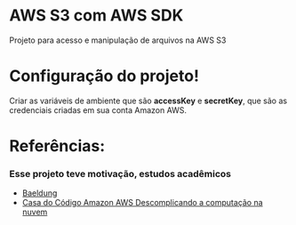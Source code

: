 # AWS S3 com AWS SDK
Projeto para acesso e  manipulação de arquivos na AWS S3

# Configuração do projeto!

Criar as variáveis de ambiente que são **accessKey** e **secretKey**, que são as credenciais criadas em sua conta Amazon AWS.

# Referências:
### Esse projeto teve motivação, estudos acadêmicos
* [Baeldung](https://www.baeldung.com/aws-s3-java) 
* [Casa do Código Amazon AWS Descomplicando a computação na nuvem](#)
